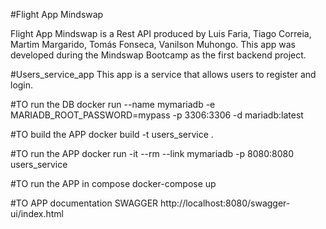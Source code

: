 #Flight App Mindswap

Flight App Mindswap is a Rest API produced by Luis Faria, Tiago Correia, Martim Margarido, Tomás Fonseca, Vanilson Muhongo. This app was developed during the Mindswap Bootcamp as the first backend project.


#Users_service_app
This app is a service that allows users to register and login.


#TO run the DB
docker run --name mymariadb -e MARIADB_ROOT_PASSWORD=mypass -p 3306:3306 -d mariadb:latest

#TO build the APP
docker build -t users_service . 

#TO run the APP
docker run -it --rm --link mymariadb  -p 8080:8080 users_service

#TO run the APP in compose
docker-compose up

#TO APP documentation SWAGGER
http://localhost:8080/swagger-ui/index.html

